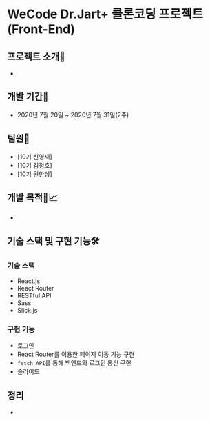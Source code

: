 # WeCode Dr.Jart+ 클론코딩 프로젝트 (Front-End)

## 프로젝트 소개🙌

- 

## 개발 기간📆

- 2020년 7월 20일 ~ 2020년 7월 31일(2주)

## 팀원🐙

- [10기 신영재]
- [10기 김정호]
- [10기 권한성]

## 개발 목적🧾📈

- 

## 기술 스택 및 구현 기능🛠

### 기술 스택

- React.js
- React Router
- RESTful API
- Sass
- Slick.js

### 구현 기능

- 로그인
- React Router를 이용한 페이지 이동 기능 구현
- `fetch API`를 통해 백엔드와 로그인 통신 구현
- 슬라이드

## 정리

- 
